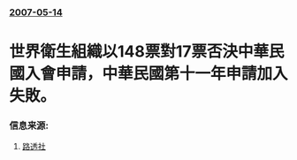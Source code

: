 ### [2007-05-14](/news/2007/05/14/index.md)

##### 
# 世界衛生組織以148票對17票否決中華民國入會申請，中華民國第十一年申請加入失敗。




### 信息来源:

1. [路透社](https://web.archive.org/web/20070517065052/http://hk.news.yahoo.com/070515/3/27f9f.html)
